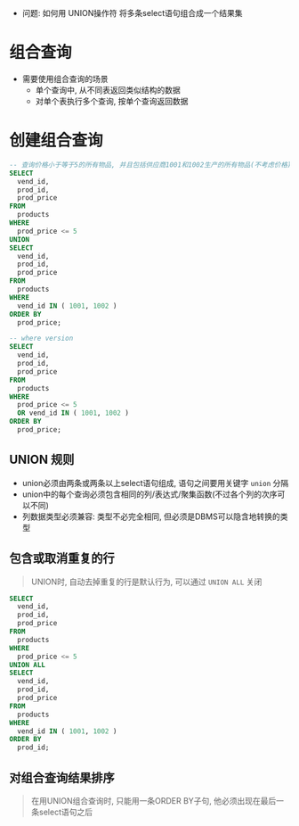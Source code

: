 + 问题: 如何用 UNION操作符 将多条select语句组合成一个结果集

# 组合查询

+ 需要使用组合查询的场景
    + 单个查询中, 从不同表返回类似结构的数据
    + 对单个表执行多个查询, 按单个查询返回数据

# 创建组合查询

```sql
-- 查询价格小于等于5的所有物品, 并且包括供应商1001和1002生产的所有物品(不考虑价格)
SELECT
  vend_id,
  prod_id,
  prod_price
FROM
  products
WHERE
  prod_price <= 5
UNION
SELECT
  vend_id,
  prod_id,
  prod_price
FROM
  products
WHERE
  vend_id IN ( 1001, 1002 )
ORDER BY
  prod_price;

-- where version
SELECT
  vend_id,
  prod_id,
  prod_price
FROM
  products
WHERE
  prod_price <= 5
  OR vend_id IN ( 1001, 1002 )
ORDER BY
  prod_price;
```

## UNION 规则

+ union必须由两条或两条以上select语句组成, 语句之间要用关键字 `union` 分隔
+ union中的每个查询必须包含相同的列/表达式/聚集函数(不过各个列的次序可以不同)
+ 列数据类型必须兼容: 类型不必完全相同, 但必须是DBMS可以隐含地转换的类型


## 包含或取消重复的行

> UNION时, 自动去掉重复的行是默认行为, 可以通过 `UNION ALL` 关闭

```sql
SELECT
  vend_id,
  prod_id,
  prod_price
FROM
  products
WHERE
  prod_price <= 5
UNION ALL
SELECT
  vend_id,
  prod_id,
  prod_price
FROM
  products
WHERE
  vend_id IN ( 1001, 1002 )
ORDER BY
  prod_id;

```

## 对组合查询结果排序

> 在用UNION组合查询时, 只能用一条ORDER BY子句,  他必须出现在最后一条select语句之后





